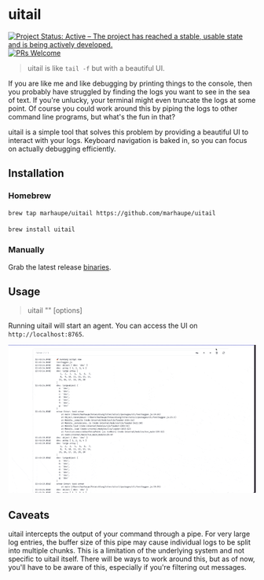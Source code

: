 # uitail

[![Project Status: Active – The project has reached a stable, usable state and is being actively developed.](https://www.repostatus.org/badges/latest/active.svg)](https://www.repostatus.org/#active)
[![PRs Welcome](https://img.shields.io/badge/PRs-welcome-brightgreen.svg?style=flat-square)](http://makeapullrequest.com)

> uitail is like `tail -f` but with a beautiful UI.

If you are like me and like debugging by printing things to the console, then you probably have struggled by finding the logs you want to see in the sea of text. If you're unlucky, your terminal might even truncate the logs at some point. Of course you could work around this by piping the logs to other command line programs, but what's the fun in that?

uitail is a simple tool that solves this problem by providing a beautiful UI to interact with your logs. Keyboard navigation is baked in, so you can focus on actually debugging efficiently.

## Installation

### Homebrew

```bash
brew tap marhaupe/uitail https://github.com/marhaupe/uitail

brew install uitail
```

### Manually

Grab the latest release [binaries](https://github.com/marhaupe/uitail/releases).

## Usage

> uitail "<your command here>" [options]

Running uitail will start an agent. You can access the UI on `http://localhost:8765`.

![Example](.github/demo.gif)

## Caveats

uitail intercepts the output of your command through a pipe. For very large log entries, the buffer size of this pipe may cause individual logs to be split into multiple chunks. This is a limitation of the underlying system and not specific to uitail itself. There will be ways to work around this, but as of now, you'll have to be aware of this, especially if you're filtering out messages.
